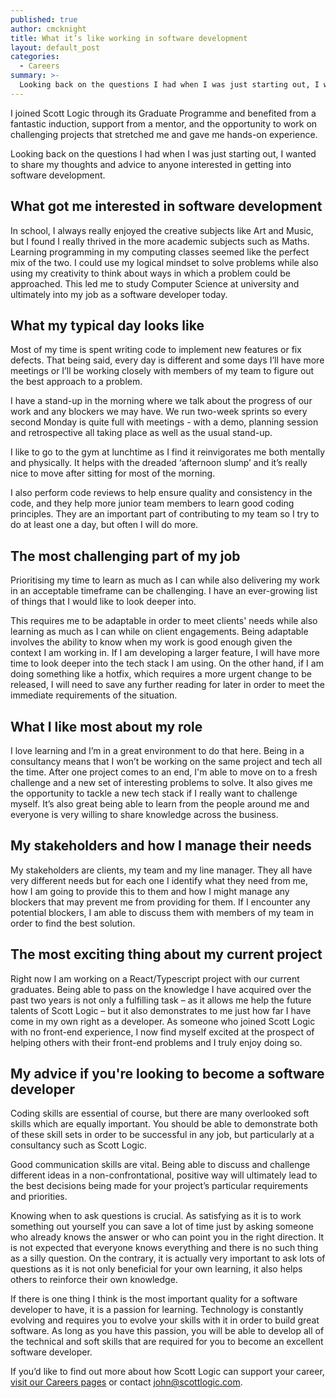 ```yaml
---
published: true
author: cmcknight
title: What it’s like working in software development
layout: default_post
categories:
  - Careers
summary: >-
  Looking back on the questions I had when I was just starting out, I wanted to share my thoughts and advice to anyone interested in getting into software development.
---
```


I joined Scott Logic through its Graduate Programme and benefited from a fantastic induction, support from a mentor, and the opportunity to work on challenging projects that stretched me and gave me hands-on experience.

Looking back on the questions I had when I was just starting out, I wanted to share my thoughts and advice to anyone interested in getting into software development.

## What got me interested in software development
In school, I always really enjoyed the creative subjects like Art and Music, but I found I really thrived in the more academic subjects such as Maths. Learning programming in my computing classes seemed like the perfect mix of the two. I could use my logical mindset to solve problems while also using my creativity to think about ways in which a problem could be approached. This led me to study Computer Science at university and ultimately into my job as a software developer today.

## What my typical day looks like
Most of my time is spent writing code to implement new features or fix defects. That being said, every day is different and some days I’ll have more meetings or I’ll be working closely with members of my team to figure out the best approach to a problem. 

I have a stand-up in the morning where we talk about the progress of our work and any blockers we may have. We run two-week sprints so every second Monday is quite full with meetings - with a demo, planning session and retrospective all taking place as well as the usual stand-up. 

I like to go to the gym at lunchtime as I find it reinvigorates me both mentally and physically. It helps with the dreaded ‘afternoon slump’ and it’s really nice to move after sitting for most of the morning.

I also perform code reviews to help ensure quality and consistency in the code, and they help more junior team members to learn good coding principles. They are an important part of contributing to my team so I try to do at least one a day, but often I will do more.

## The most challenging part of my job
Prioritising my time to learn as much as I can while also delivering my work in an acceptable timeframe can be challenging. I have an ever-growing list of things that I would like to look deeper into.

This requires me to be adaptable in order to meet clients' needs while also learning as much as I can while on client engagements. Being adaptable involves the ability to know when my work is good enough given the context I am working in. If I am developing a larger feature, I will have more time to look deeper into the tech stack I am using. On the other hand, if I am doing something like a hotfix, which requires a more urgent change to be released, I will need to save any further reading for later in order to meet the immediate requirements of the situation.

## What I like most about my role
I love learning and I’m in a great environment to do that here. Being in a consultancy means that I won’t be working on the same project and tech all the time. After one project comes to an end, I'm able to move on to a fresh challenge and a new set of interesting problems to solve. It also gives me the opportunity to tackle a new tech stack if I really want to challenge myself. It’s also great being able to learn from the people around me and everyone is very willing to share knowledge across the business.

## My stakeholders and how I manage their needs
My stakeholders are clients, my team and my line manager. They all have very different needs but for each one I identify what they need from me, how I am going to provide this to them and how I might manage any blockers that may prevent me from providing for them. If I encounter any potential blockers, I am able to discuss them with members of my team in order to find the best solution.

## The most exciting thing about my current project
Right now I am working on a React/Typescript project with our current graduates. Being able to pass on the knowledge I have acquired over the past two years is not only a fulfilling task – as it allows me help the future talents of Scott Logic – but it also demonstrates to me just how far I have come in my own right as a developer. As someone who joined Scott Logic with no front-end experience, I now find myself excited at the prospect of helping others with their front-end problems and I truly enjoy doing so.

## My advice if you're looking to become a software developer
Coding skills are essential of course, but there are many overlooked soft skills which are equally important. You should be able to demonstrate both of these skill sets in order to be successful in any job, but particularly at a consultancy such as Scott Logic.

Good communication skills are vital. Being able to discuss and challenge different ideas in a non-confrontational, positive way will ultimately lead to the best decisions being made for your project’s particular requirements and priorities.
 
Knowing when to ask questions is crucial. As satisfying as it is to work something out yourself you can save a lot of time just by asking someone who already knows the answer or who can point you in the right direction. It is not expected that everyone knows everything and there is no such thing as a silly question. On the contrary, it is actually very important to ask lots of questions as it is not only beneficial for your own learning, it also helps others to reinforce their own knowledge.

If there is one thing I think is the most important quality for a software developer to have, it is a passion for learning. Technology is constantly evolving and requires you to evolve your skills with it in order to build great software. As long as you have this passion, you will be able to develop all of the technical and soft skills that are required for you to become an excellent software developer.

If you’d like to find out more about how Scott Logic can support your career, [visit our Careers pages](https://www.scottlogic.com/careers/) or contact [john@scottlogic.com](mailto:john@scottlogic.com).
